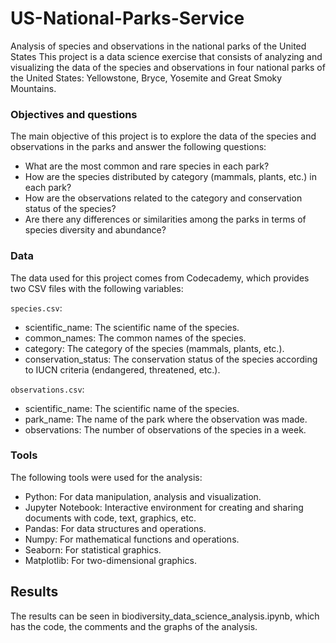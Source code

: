 # US-National-Parks-Service

Analysis of species and observations in the national parks of the United States
This project is a data science exercise that consists of analyzing and visualizing the data of the species and observations in four national parks of the United States: Yellowstone, Bryce, Yosemite and Great Smoky Mountains.

### Objectives and questions
The main objective of this project is to explore the data of the species and observations in the parks and answer the following questions:

- What are the most common and rare species in each park?
- How are the species distributed by category (mammals, plants, etc.) in each park?
- How are the observations related to the category and conservation status of the species?
- Are there any differences or similarities among the parks in terms of species diversity and abundance?

### Data
The data used for this project comes from Codecademy, which provides two CSV files with the following variables:

`species.csv`:
- scientific_name: The scientific name of the species.
- common_names: The common names of the species.
- category: The category of the species (mammals, plants, etc.).
- conservation_status: The conservation status of the species according to IUCN criteria (endangered, threatened, etc.).

`observations.csv`:
- scientific_name: The scientific name of the species.
- park_name: The name of the park where the observation was made.
- observations: The number of observations of the species in a week.

### Tools
The following tools were used for the analysis:

- Python: For data manipulation, analysis and visualization.
- Jupyter Notebook: Interactive environment for creating and sharing documents with code, text, graphics, etc.
- Pandas: For data structures and operations.
- Numpy: For mathematical functions and operations.
- Seaborn: For statistical graphics.
- Matplotlib: For two-dimensional graphics.

## Results
The results can be seen in biodiversity_data_science_analysis.ipynb, which has the code, the comments and the graphs of the analysis.
